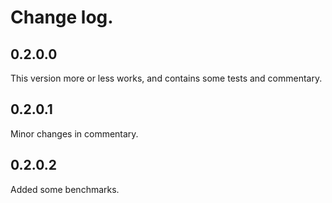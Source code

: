 Change log.
===========

0.2.0.0
-------

This version more or less works, and contains some tests and commentary.

0.2.0.1
-------

Minor changes in commentary.

0.2.0.2
-------

Added some benchmarks.
